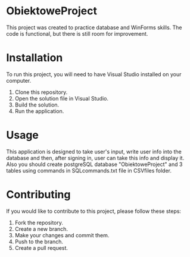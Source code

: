# ObiektoweProject
This project was created to practice database and WinForms skills. The code is functional, but there is still room for improvement.
# Installation
To run this project, you will need to have Visual Studio installed on your computer.

1. Clone this repository.
2. Open the solution file in Visual Studio.
3. Build the solution.
4. Run the application.
# Usage
This application is designed to take user's input, write user info into the database and then, after signing in, user can take this info and display it. Also you should create postgreSQL database "ObiektoweProject" and 3 tables using commands in SQLcommands.txt file in CSVfiles folder.

# Contributing
If you would like to contribute to this project, please follow these steps:
1. Fork the repository.
2. Create a new branch.
3. Make your changes and commit them.
4. Push to the branch.
5. Create a pull request.
